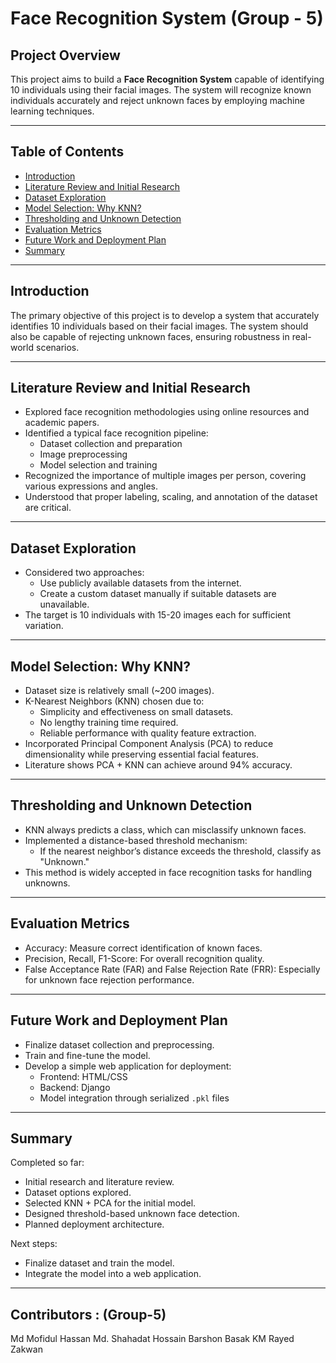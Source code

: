 # Face Recognition System (Group - 5)

## Project Overview
This project aims to build a **Face Recognition System** capable of identifying 10 individuals using their facial images. The system will recognize known individuals accurately and reject unknown faces by employing machine learning techniques.

---

## Table of Contents
- [Introduction](#introduction)
- [Literature Review and Initial Research](#literature-review-and-initial-research)
- [Dataset Exploration](#dataset-exploration)
- [Model Selection: Why KNN?](#model-selection-why-knn)
- [Thresholding and Unknown Detection](#thresholding-and-unknown-detection)
- [Evaluation Metrics](#evaluation-metrics)
- [Future Work and Deployment Plan](#future-work-and-deployment-plan)
- [Summary](#summary)

---

## Introduction
The primary objective of this project is to develop a system that accurately identifies 10 individuals based on their facial images. The system should also be capable of rejecting unknown faces, ensuring robustness in real-world scenarios.

---

## Literature Review and Initial Research
- Explored face recognition methodologies using online resources and academic papers.
- Identified a typical face recognition pipeline:
  - Dataset collection and preparation
  - Image preprocessing
  - Model selection and training
- Recognized the importance of multiple images per person, covering various expressions and angles.
- Understood that proper labeling, scaling, and annotation of the dataset are critical.

---

## Dataset Exploration
- Considered two approaches:
  - Use publicly available datasets from the internet.
  - Create a custom dataset manually if suitable datasets are unavailable.
- The target is 10 individuals with 15-20 images each for sufficient variation.

---

## Model Selection: Why KNN?
- Dataset size is relatively small (~200 images).
- K-Nearest Neighbors (KNN) chosen due to:
  - Simplicity and effectiveness on small datasets.
  - No lengthy training time required.
  - Reliable performance with quality feature extraction.
- Incorporated Principal Component Analysis (PCA) to reduce dimensionality while preserving essential facial features.
- Literature shows PCA + KNN can achieve around 94% accuracy.

---

## Thresholding and Unknown Detection
- KNN always predicts a class, which can misclassify unknown faces.
- Implemented a distance-based threshold mechanism:
  - If the nearest neighbor’s distance exceeds the threshold, classify as "Unknown."
- This method is widely accepted in face recognition tasks for handling unknowns.

---

## Evaluation Metrics
- Accuracy: Measure correct identification of known faces.
- Precision, Recall, F1-Score: For overall recognition quality.
- False Acceptance Rate (FAR) and False Rejection Rate (FRR): Especially for unknown face rejection performance.

---

## Future Work and Deployment Plan
- Finalize dataset collection and preprocessing.
- Train and fine-tune the model.
- Develop a simple web application for deployment:
  - Frontend: HTML/CSS
  - Backend: Django
  - Model integration through serialized `.pkl` files

---

## Summary
Completed so far:
- Initial research and literature review.
- Dataset options explored.
- Selected KNN + PCA for the initial model.
- Designed threshold-based unknown face detection.
- Planned deployment architecture.

Next steps:
- Finalize dataset and train the model.
- Integrate the model into a web application.

---

## Contributors : (Group-5)
Md Mofidul Hassan
Md. Shahadat Hossain
Barshon Basak
KM Rayed Zakwan
